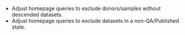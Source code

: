 - Adjust homepage queries to exclude donors/samples without descended datasets.
- Adjust homepage queries to exclude datasets in a non-QA/Published state.
